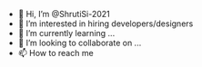 - 👋 Hi, I’m @ShrutiSi-2021
- 👀 I’m interested in hiring developers/designers
- 🌱 I’m currently learning ...
- 💞️ I’m looking to collaborate on ...
- 📫 How to reach me 

<!---
ShrutiSi-2021/ShrutiSi-2021 is a ✨ special ✨ repository because its `README.md` (this file) appears on your GitHub profile.
You can click the Preview link to take a look at your changes.
--->

